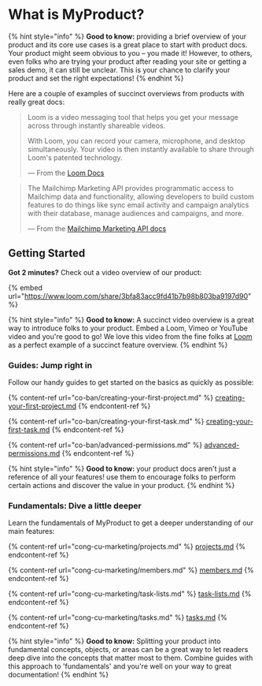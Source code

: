 # What is MyProduct?

{% hint style="info" %}
**Good to know:** providing a brief overview of your product and its core use cases is a great place to start with product docs. Your product might seem obvious to you – you made it! However, to others, even folks who are trying your product after reading your site or getting a sales demo, it can still be unclear. This is your chance to clarify your product and set the right expectations!
{% endhint %}

Here are a couple of examples of succinct overviews from products with really great docs:

> Loom is a video messaging tool that helps you get your message across through instantly shareable videos.
>
> With Loom, you can record your camera, microphone, and desktop simultaneously. Your video is then instantly available to share through Loom's patented technology.
>
> — From the [Loom Docs](https://support.loom.com/hc/en-us/articles/360002158057-What-is-Loom-)

> The Mailchimp Marketing API provides programmatic access to Mailchimp data and functionality, allowing developers to build custom features to do things like sync email activity and campaign analytics with their database, manage audiences and campaigns, and more.
>
> — From the [Mailchimp Marketing API docs](https://mailchimp.com/developer/marketing/docs/fundamentals/)

## Getting Started

**Got 2 minutes?** Check out a video overview of our product:

{% embed url="https://www.loom.com/share/3bfa83acc9fd41b7b98b803ba9197d90" %}

{% hint style="info" %}
**Good to know:** A succinct video overview is a great way to introduce folks to your product. Embed a Loom, Vimeo or YouTube video and you're good to go! We love this video from the fine folks at [Loom](https://loom.com) as a perfect example of a succinct feature overview.
{% endhint %}

### Guides: Jump right in

Follow our handy guides to get started on the basics as quickly as possible:

{% content-ref url="co-ban/creating-your-first-project.md" %}
[creating-your-first-project.md](co-ban/creating-your-first-project.md)
{% endcontent-ref %}

{% content-ref url="co-ban/creating-your-first-task.md" %}
[creating-your-first-task.md](co-ban/creating-your-first-task.md)
{% endcontent-ref %}

{% content-ref url="co-ban/advanced-permissions.md" %}
[advanced-permissions.md](co-ban/advanced-permissions.md)
{% endcontent-ref %}

{% hint style="info" %}
**Good to know:** your product docs aren't just a reference of all your features! use them to encourage folks to perform certain actions and discover the value in your product.
{% endhint %}

### Fundamentals: Dive a little deeper

Learn the fundamentals of MyProduct to get a deeper understanding of our main features:

{% content-ref url="cong-cu-marketing/projects.md" %}
[projects.md](cong-cu-marketing/projects.md)
{% endcontent-ref %}

{% content-ref url="cong-cu-marketing/members.md" %}
[members.md](cong-cu-marketing/members.md)
{% endcontent-ref %}

{% content-ref url="cong-cu-marketing/task-lists.md" %}
[task-lists.md](cong-cu-marketing/task-lists.md)
{% endcontent-ref %}

{% content-ref url="cong-cu-marketing/tasks.md" %}
[tasks.md](cong-cu-marketing/tasks.md)
{% endcontent-ref %}

{% hint style="info" %}
**Good to know:** Splitting your product into fundamental concepts, objects, or areas can be a great way to let readers deep dive into the concepts that matter most to them. Combine guides with this approach to 'fundamentals' and you're well on your way to great documentation!
{% endhint %}
